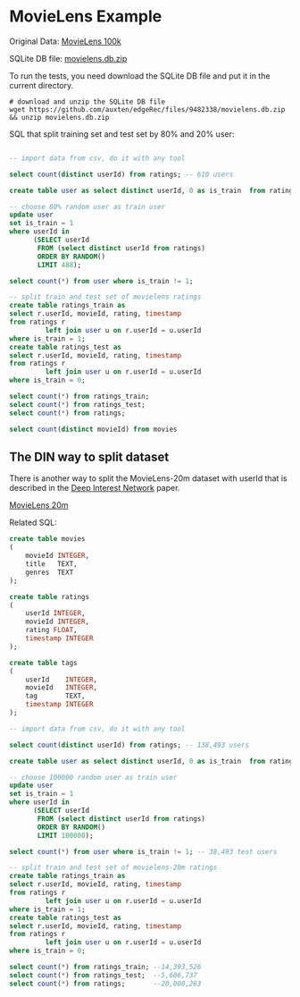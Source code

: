 # MovieLens Example

Original Data: [MovieLens 100k](https://grouplens.org/datasets/movielens/100k/)

SQLite DB file:
[movielens.db.zip](https://github.com/auxten/edgeRec/files/9482338/movielens.db.zip)

To run the tests, you need download the SQLite DB file and put it in the current directory.

```shell
# download and unzip the SQLite DB file
wget https://github.com/auxten/edgeRec/files/9482338/movielens.db.zip && unzip movielens.db.zip
```

SQL that split training set and test set by 80% and 20% user:
```sql

-- import data from csv, do it with any tool

select count(distinct userId) from ratings; -- 610 users

create table user as select distinct userId, 0 as is_train  from ratings;

-- choose 80% random user as train user
update user
set is_train = 1
where userId in
      (SELECT userId
       FROM (select distinct userId from ratings)
       ORDER BY RANDOM()
       LIMIT 488);

select count(*) from user where is_train != 1;

-- split train and test set of movielens ratings
create table ratings_train as
select r.userId, movieId, rating, timestamp
from ratings r
         left join user u on r.userId = u.userId
where is_train = 1;
create table ratings_test as
select r.userId, movieId, rating, timestamp
from ratings r
         left join user u on r.userId = u.userId
where is_train = 0;

select count(*) from ratings_train;
select count(*) from ratings_test;
select count(*) from ratings;

select count(distinct movieId) from movies
```

## The DIN way to split dataset

There is another way to split the MovieLens-20m dataset with userId that is described 
in the [Deep Interest Network](https://arxiv.org/abs/1706.06978) paper.

[MovieLens 20m](https://grouplens.org/datasets/movielens/20m/)

Related SQL:
```sql
create table movies
(
    movieId INTEGER,
    title   TEXT,
    genres  TEXT
);

create table ratings
(
    userId INTEGER,
    movieId INTEGER,
    rating FLOAT,
    timestamp INTEGER
);

create table tags
(
    userId    INTEGER,
    movieId   INTEGER,
    tag       TEXT,
    timestamp INTEGER
);

-- import data from csv, do it with any tool

select count(distinct userId) from ratings; -- 138,493 users

create table user as select distinct userId, 0 as is_train  from ratings;

-- choose 100000 random user as train user
update user
set is_train = 1
where userId in
      (SELECT userId
       FROM (select distinct userId from ratings)
       ORDER BY RANDOM()
       LIMIT 100000);

select count(*) from user where is_train != 1; -- 38,493 test users

-- split train and test set of movielens-20m ratings
create table ratings_train as
select r.userId, movieId, rating, timestamp
from ratings r
         left join user u on r.userId = u.userId
where is_train = 1;
create table ratings_test as
select r.userId, movieId, rating, timestamp
from ratings r
         left join user u on r.userId = u.userId
where is_train = 0;

select count(*) from ratings_train; --14,393,526
select count(*) from ratings_test;  --5,606,737
select count(*) from ratings;       --20,000,263
```